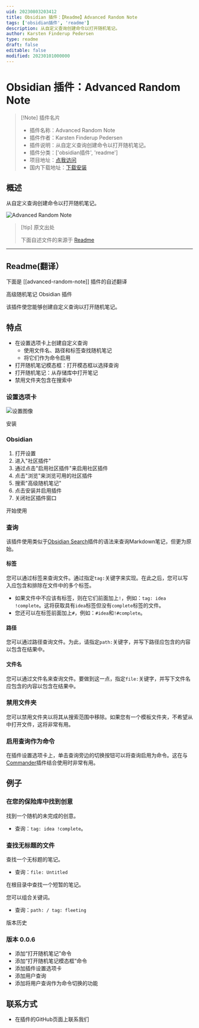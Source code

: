```yaml
---
uid: 20230803203412
title: Obsidian 插件：【Readme】Advanced Random Note
tags: ['obsidian插件', 'readme']
description: 从自定义查询创建命令以打开随机笔记。
author: Karsten Finderup Pedersen
type: readme
draft: false
editable: false
modified: 20230101000000
---
```


# Obsidian 插件：Advanced Random Note

> [!Note] 插件名片
> - 插件名称：Advanced Random Note
> - 插件作者：Karsten Finderup Pedersen
> - 插件说明：从自定义查询创建命令以打开随机笔记。
> - 插件分类：['obsidian插件', 'readme']
> - 项目地址：[点我访问](https://github.com/karstenpedersen/obsidian-advanced-random-note)
> - 国内下载地址：[下载安装](https://pkmer.cn/products/plugin/pluginMarket/?advanced-random-note)

## 概述

从自定义查询创建命令以打开随机笔记。

![Advanced Random Note](https://cdn.pkmer.cn/covers/advanced-random-note.png!pkmer)

> [!tip] 原文出处
> 
>下面自述文件的来源于 [Readme](https://ghproxy.net/https://raw.githubusercontent.com/karstenpedersen/obsidian-advanced-random-note/master/README.md)
> 

---

## Readme(翻译）

下面是 [[advanced-random-note]] 插件的自述翻译


高级随机笔记 Obsidian 插件

该插件使您能够创建自定义查询以打开随机笔记。

## 特点

- 在设置选项卡上创建自定义查询
    - 使用文件名、路径和标签查找随机笔记
    - 将它们作为命令启用
- 打开随机笔记模态框：打开模态框以选择查询
- 打开随机笔记：从存储库中打开笔记
- 禁用文件夹包含在搜索中

### 设置选项卡

![设置图像](https://raw.githubusercontent.com/karstenpedersen/obsidian-advanced-random-note/master/settings-screenshot.png)

安装

### Obsidian

1. 打开设置
2. 进入"社区插件"
3. 通过点击"启用社区插件"来启用社区插件
4. 点击"浏览"来浏览可用的社区插件
5. 搜索"高级随机笔记"
6. 点击安装并启用插件
7. 关闭社区插件窗口

开始使用

### 查询

该插件使用类似于[Obsidian Search](https://help.obsidian.md/Plugins/Search)插件的语法来查询Markdown笔记，但更为原始。

#### 标签

您可以通过标签来查询文件。通过指定`tag:`关键字来实现。在此之后，您可以写入应包含和排除在文件中的多个标签。

-   如果文件中不应该有标签，则在它们前面加上`!`，例如：`tag: idea !complete`。这将获取具有`idea`标签但没有`complete`标签的文件。
-   您还可以在标签前面加上`#`，例如：`#idea`和`!#complete`。

#### 路径

您可以通过路径查询文件。为此，请指定`path:`关键字，并写下路径应包含的内容以包含在结果中。

#### 文件名

您可以通过文件名来查询文件。要做到这一点，指定`file:`关键字，并写下文件名应包含的内容以包含在结果中。

### 禁用文件夹

您可以禁用文件夹以将其从搜索范围中移除。如果您有一个模板文件夹，不希望从中打开文件，这将非常有用。

### 启用查询作为命令

在插件设置选项卡上，单击查询旁边的切换按钮可以将查询启用为命令。这在与[Commander](https://github.com/phibr0/obsidian-commander)插件结合使用时非常有用。

## 例子

### 在您的保险库中找到创意

找到一个随机的未完成的创意。

- 查询：`tag: idea !complete`。

### 查找无标题的文件

查找一个无标题的笔记。

- 查询：`file: Untitled`

在根目录中查找一个短暂的笔记。

您可以组合关键词。

- 查询：`path: / tag: fleeting`

版本历史

### 版本 0.0.6

-   添加“打开随机笔记”命令
-   添加“打开随机笔记模态框”命令
-   添加插件设置选项卡
-   添加用户查询
-   添加将用户查询作为命令切换的功能

## 联系方式

-   在插件的GitHub页面上联系我们



